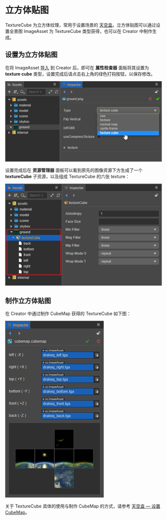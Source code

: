 # 立方体贴图

TextureCube 为立方体纹理，常用于设置场景的 [天空盒](../concepts/scene/skybox.md)。立方体贴图可以通过设置全景图 ImageAsset 为 TextureCube 类型获得，也可以在 Creator 中制作生成。

## 设置为立方体贴图

在将 ImageAsset [导入](asset-workflow.md) 到 Creator 后，即可在 **属性检查器** 面板将其设置为 **texture cube** 类型，设置完成后请点击右上角的绿色打钩按钮，以保存修改。

![set-texture-cube](texture/set-texture-cube.png)

设置完成后在 **资源管理器** 面板可以看到原先的图像资源下方生成了一个 **textureCube** 子资源，以及组成 TextureCube 的六张 texture：

![texture-cube](texture/texture-cube.png)

## 制作立方体贴图

在 Creator 中通过制作 CubeMap 获得的 TextureCube 如下图：

![CubeMap](../concepts/scene/skybox/cubemap-properties.png)

关于 TextureCube 具体的使用与制作 CubeMap 的方式，请参考 [天空盒 — 设置 CubeMap](../concepts/scene/skybox.md)。
